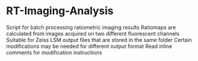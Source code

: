 # RT-Imaging-Analysis
Script for batch processing ratiometric imaging results
Ratiomaps are calculated from images acquired on two different fluorescent channels
Suitable for Zeiss LSM output files that are stored in the same folder
Certain modifications may be needed for different output format
Read inline comments for modification instructions
